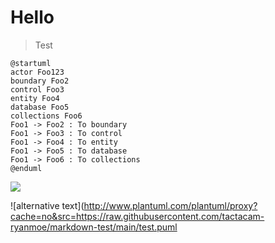 # Hello

> Test

```plantuml:md-sample-sequence
@startuml
actor Foo123
boundary Foo2
control Foo3
entity Foo4
database Foo5
collections Foo6
Foo1 -> Foo2 : To boundary
Foo1 -> Foo3 : To control
Foo1 -> Foo4 : To entity
Foo1 -> Foo5 : To database
Foo1 -> Foo6 : To collections
@enduml
```

![](./md-sample-sequence.svg)

![alternative text](http://www.plantuml.com/plantuml/proxy?cache=no&src=https://raw.githubusercontent.com/tactacam-ryanmoe/markdown-test/main/test.puml
